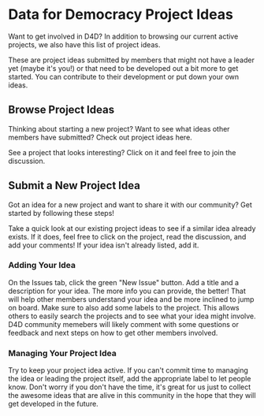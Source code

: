 # Data for Democracy Project Ideas

Want to get involved in D4D? In addition to browsing our current active projects, we also have this list of project ideas.

These are project ideas submitted by members that might not have a leader yet (maybe it's you!) or that need to be developed out a bit more to get started. You can contribute to their development or put down your own ideas.

## Browse Project Ideas

Thinking about starting a new project? Want to see what ideas other members have submitted? Check out project ideas here.

See a project that looks interesting? Click on it and feel free to join the discussion.

## Submit a New Project Idea

Got an idea for a new project and want to share it with our community? Get started by following these steps!

Take a quick look at our existing project ideas to see if a similar idea already exists. If it does, feel free to click on the project, read the discussion, and add your comments!
If your idea isn't already listed, add it.

### Adding Your Idea

On the Issues tab, click the green "New Issue" button.
Add a title and a description for your idea. The more info you can provide, the better! That will help other members understand your idea and be more inclined to jump on board.
Make sure to also add some labels to the project. This allows others to easily search the projects and to see what your idea might involve.
D4D community memebers will likely comment with some questions or feedback and next steps on how to get other members involved.

### Managing Your Project Idea

Try to keep your project idea active. If you can't commit time to managing the idea or leading the project itself, add the appropriate label to let people know. 
Don't worry if you don't have the time, it's great for us just to collect the awesome ideas that are alive in this community in the hope that they will get developed in the future.

